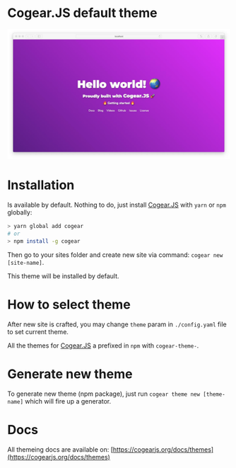 # Cogear.JS default theme

![screenshot](https://github.com/codemotion/cogear-theme-default/raw/master/screenshot.jpg)

# Installation

Is available by default. Nothing to do, just install [Cogear.JS](https://cogearjs.org) with `yarn` or `npm` globally:
```bash
> yarn global add cogear
# or
> npm install -g cogear
```
Then go to your sites folder and create new site via command: `cogear new [site-name]`.

This theme will be installed by default.

# How to select theme

After new site is crafted, you may change `theme` param in `./config.yaml` file to set current theme.

All the themes for [Cogear.JS](https://cogearjs.org) a prefixed in `npm` with `cogear-theme-`.

# Generate new theme

To generate new theme (npm package), just run `cogear theme new [theme-name]` which will fire up a generator.

# Docs

All themeing docs are available on: [https://cogearjs.org/docs/themes](https://cogearjs.org/docs/themes)